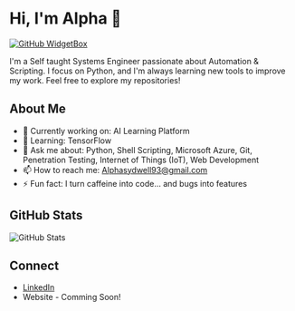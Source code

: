 # Hi, I'm Alpha 👋

[![GitHub WidgetBox](https://github-widgetbox.vercel.app/api/profile?username=alphac137&data=followers,repositories,stars,commits)](https://github.com/Jurredr/github-widgetbox)

I'm a Self taught Systems Engineer passionate about Automation & Scripting. I focus on Python, and I'm always learning new tools to improve my work. Feel free to explore my repositories!

## About Me
- 🔭 Currently working on: AI Learning Platform
- 🌱 Learning: TensorFlow
- 💬 Ask me about: Python, Shell Scripting, Microsoft Azure, Git, Penetration Testing, Internet of Things (IoT), Web Development
- 📫 How to reach me: Alphasydwell93@gmail.com
- ⚡ Fun fact: I turn caffeine into code... and bugs into features


## GitHub Stats
![GitHub Stats](https://github-readme-stats.vercel.app/api?username=alphac137&show_icons=true&hide_title=true&count_private=true&theme=merko)

## Connect
- [LinkedIn](https://za.linkedin.com/in/alpha-sydwell-lebeloane)
- Website - Comming Soon!


<!---
AlphaC137/AlphaC137 is a ✨ special ✨ repository because its `README.md` (this file) appears on your GitHub profile.
You can click the Preview link to take a look at your changes.
--->

